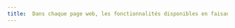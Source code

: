 ```yaml
---
title:  Dans chaque page web, les fonctionnalités disponibles en faisant un geste en direction de l’appareil peuvent-elles être accomplies avec des [composants d’interface](#composant-d-interface) utilisateur (hors cas particuliers) ?
---
```


